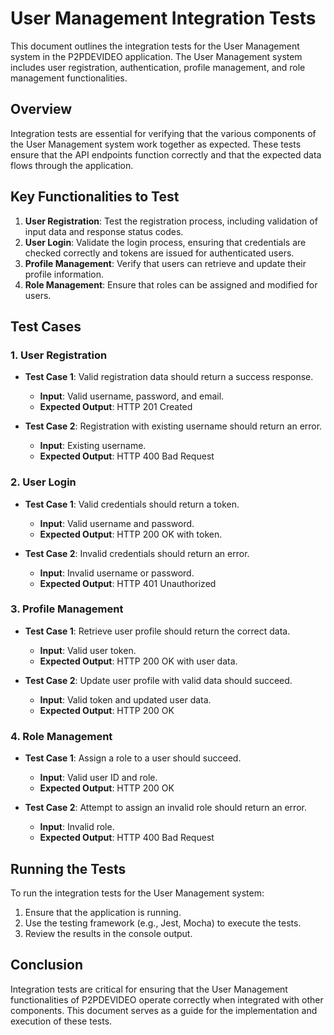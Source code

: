# User Management Integration Tests

This document outlines the integration tests for the User Management system in the P2PDEVIDEO application. The User Management system includes user registration, authentication, profile management, and role management functionalities.

## Overview
Integration tests are essential for verifying that the various components of the User Management system work together as expected. These tests ensure that the API endpoints function correctly and that the expected data flows through the application.

## Key Functionalities to Test
1. **User Registration**: Test the registration process, including validation of input data and response status codes.
2. **User Login**: Validate the login process, ensuring that credentials are checked correctly and tokens are issued for authenticated users.
3. **Profile Management**: Verify that users can retrieve and update their profile information.
4. **Role Management**: Ensure that roles can be assigned and modified for users.

## Test Cases
### 1. User Registration
- **Test Case 1**: Valid registration data should return a success response.
  - **Input**: Valid username, password, and email.
  - **Expected Output**: HTTP 201 Created

- **Test Case 2**: Registration with existing username should return an error.
  - **Input**: Existing username.
  - **Expected Output**: HTTP 400 Bad Request

### 2. User Login
- **Test Case 1**: Valid credentials should return a token.
  - **Input**: Valid username and password.
  - **Expected Output**: HTTP 200 OK with token.

- **Test Case 2**: Invalid credentials should return an error.
  - **Input**: Invalid username or password.
  - **Expected Output**: HTTP 401 Unauthorized

### 3. Profile Management
- **Test Case 1**: Retrieve user profile should return the correct data.
  - **Input**: Valid user token.
  - **Expected Output**: HTTP 200 OK with user data.

- **Test Case 2**: Update user profile with valid data should succeed.
  - **Input**: Valid token and updated user data.
  - **Expected Output**: HTTP 200 OK

### 4. Role Management
- **Test Case 1**: Assign a role to a user should succeed.
  - **Input**: Valid user ID and role.
  - **Expected Output**: HTTP 200 OK

- **Test Case 2**: Attempt to assign an invalid role should return an error.
  - **Input**: Invalid role.
  - **Expected Output**: HTTP 400 Bad Request

## Running the Tests
To run the integration tests for the User Management system:
1. Ensure that the application is running.
2. Use the testing framework (e.g., Jest, Mocha) to execute the tests.
3. Review the results in the console output.

## Conclusion
Integration tests are critical for ensuring that the User Management functionalities of P2PDEVIDEO operate correctly when integrated with other components. This document serves as a guide for the implementation and execution of these tests.